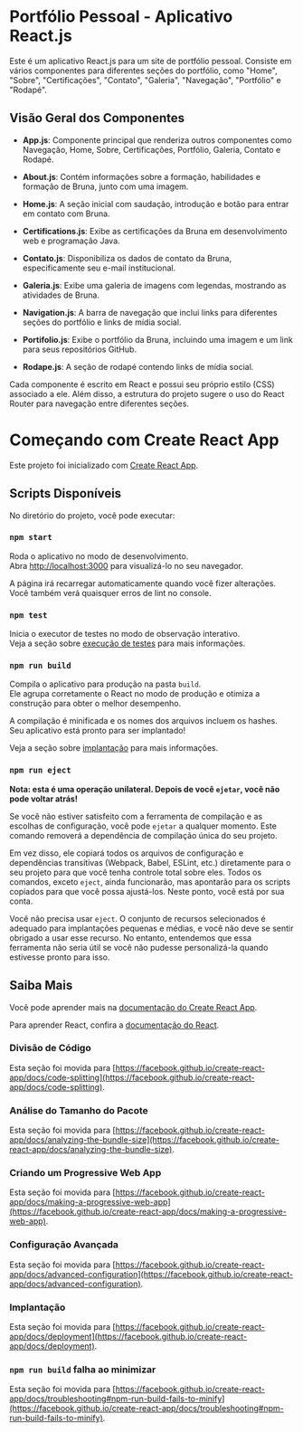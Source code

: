 # Portfólio Pessoal - Aplicativo React.js

Este é um aplicativo React.js para um site de portfólio pessoal. Consiste em vários componentes para diferentes seções do portfólio, como "Home", "Sobre", "Certificações", "Contato", "Galeria", "Navegação", "Portfólio" e "Rodapé".

## Visão Geral dos Componentes

- **App.js**: Componente principal que renderiza outros componentes como Navegação, Home, Sobre, Certificações, Portfólio, Galeria, Contato e Rodapé.

- **About.js**: Contém informações sobre a formação, habilidades e formação de Bruna, junto com uma imagem.

- **Home.js**: A seção inicial com saudação, introdução e botão para entrar em contato com Bruna.

- **Certifications.js**: Exibe as certificações da Bruna em desenvolvimento web e programação Java.

- **Contato.js**: Disponibiliza os dados de contato da Bruna, especificamente seu e-mail institucional.

- **Galeria.js**: Exibe uma galeria de imagens com legendas, mostrando as atividades de Bruna.

- **Navigation.js**: A barra de navegação que inclui links para diferentes seções do portfólio e links de mídia social.

- **Portifolio.js**: Exibe o portfólio da Bruna, incluindo uma imagem e um link para seus repositórios GitHub.

- **Rodape.js**: A seção de rodapé contendo links de mídia social.

Cada componente é escrito em React e possui seu próprio estilo (CSS) associado a ele. Além disso, a estrutura do projeto sugere o uso do React Router para navegação entre diferentes seções.


# Começando com Create React App

Este projeto foi inicializado com [Create React App](https://github.com/facebook/create-react-app).

## Scripts Disponíveis

No diretório do projeto, você pode executar:

### `npm start`

Roda o aplicativo no modo de desenvolvimento.\
Abra [http://localhost:3000](http://localhost:3000) para visualizá-lo no seu navegador.

A página irá recarregar automaticamente quando você fizer alterações.\
Você também verá quaisquer erros de lint no console.

### `npm test`

Inicia o executor de testes no modo de observação interativo.\
Veja a seção sobre [execução de testes](https://facebook.github.io/create-react-app/docs/running-tests) para mais informações.

### `npm run build`

Compila o aplicativo para produção na pasta `build`.\
Ele agrupa corretamente o React no modo de produção e otimiza a construção para obter o melhor desempenho.

A compilação é minificada e os nomes dos arquivos incluem os hashes.\
Seu aplicativo está pronto para ser implantado!

Veja a seção sobre [implantação](https://facebook.github.io/create-react-app/docs/deployment) para mais informações.

### `npm run eject`

**Nota: esta é uma operação unilateral. Depois de você `ejetar`, você não pode voltar atrás!**

Se você não estiver satisfeito com a ferramenta de compilação e as escolhas de configuração, você pode `ejetar` a qualquer momento. Este comando removerá a dependência de compilação única do seu projeto.

Em vez disso, ele copiará todos os arquivos de configuração e dependências transitivas (Webpack, Babel, ESLint, etc.) diretamente para o seu projeto para que você tenha controle total sobre eles. Todos os comandos, exceto `eject`, ainda funcionarão, mas apontarão para os scripts copiados para que você possa ajustá-los. Neste ponto, você está por sua conta.

Você não precisa usar `eject`. O conjunto de recursos selecionados é adequado para implantações pequenas e médias, e você não deve se sentir obrigado a usar esse recurso. No entanto, entendemos que essa ferramenta não seria útil se você não pudesse personalizá-la quando estivesse pronto para isso.

## Saiba Mais

Você pode aprender mais na [documentação do Create React App](https://facebook.github.io/create-react-app/docs/getting-started).

Para aprender React, confira a [documentação do React](https://reactjs.org/).

### Divisão de Código

Esta seção foi movida para [https://facebook.github.io/create-react-app/docs/code-splitting](https://facebook.github.io/create-react-app/docs/code-splitting).

### Análise do Tamanho do Pacote

Esta seção foi movida para [https://facebook.github.io/create-react-app/docs/analyzing-the-bundle-size](https://facebook.github.io/create-react-app/docs/analyzing-the-bundle-size).

### Criando um Progressive Web App

Esta seção foi movida para [https://facebook.github.io/create-react-app/docs/making-a-progressive-web-app](https://facebook.github.io/create-react-app/docs/making-a-progressive-web-app).

### Configuração Avançada

Esta seção foi movida para [https://facebook.github.io/create-react-app/docs/advanced-configuration](https://facebook.github.io/create-react-app/docs/advanced-configuration).

### Implantação

Esta seção foi movida para [https://facebook.github.io/create-react-app/docs/deployment](https://facebook.github.io/create-react-app/docs/deployment).

### `npm run build` falha ao minimizar

Esta seção foi movida para [https://facebook.github.io/create-react-app/docs/troubleshooting#npm-run-build-fails-to-minify](https://facebook.github.io/create-react-app/docs/troubleshooting#npm-run-build-fails-to-minify).
